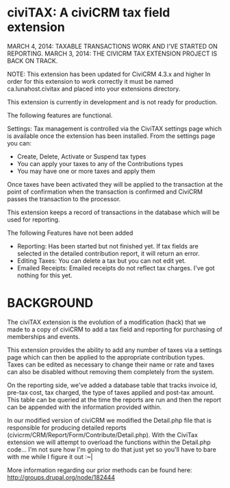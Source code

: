 civiTAX: A civiCRM tax field extension 
=====================================

MARCH 4, 2014: TAXABLE TRANSACTIONS WORK AND I'VE STARTED ON REPORTING.
MARCH 3, 2014: THE CIVICRM TAX EXTENSION PROJECT IS BACK ON TRACK.

NOTE: 	This extension has been updated for CiviCRM 4.3.x and higher 
		In order for this extension to work correctly it must be named ca.lunahost.civitax and placed into your extensions directory.

This extension is currently in development and is not ready for production. 

The following features are functional.

Settings: Tax management is controlled via the CiviTAX settings page which is available once the extension has been installed. From the settings page you can:
 - Create, Delete, Activate or Suspend tax types 
 - You can apply your taxes to any of the Contributions types
 - You may have one or more taxes and apply them
 
 Once taxes have been activated they will be applied to the transaction at the point of confirmation when the transaction is confirmed and CiviCRM passes the transaction to the processor.
 
 This extension keeps a record of transactions in the database which will be used for reporting.
 
 The following Features have not been added

  - Reporting: Has been started but not finished yet. 
  If tax fields are selected in the detailed contribution report, it will return an error.
  - Editing Taxes: You can delete a tax but you can not edit yet. 
  - Emailed Receipts: Emailed receipts do not reflect tax charges. I've got nothing for this yet.



BACKGROUND
==========

The civiTAX extension is the evolution of a modification (hack) that we made to a copy of civiCRM to add a tax field and reporting for purchasing of memberships and events.

This extension provides the ability to add any number of taxes via a settings page which can then be applied to the appropriate contribution types. Taxes can be edited as necessary to change their name or rate and taxes can also be disabled without removing them completely from the system.

On the reporting side, we've added a database table that tracks invoice id, pre-tax cost, tax charged, the type of taxes applied and post-tax amount. This table can be queried at the time the reports are run and then the report can be appended with the information provided within. 

In our modified version of civiCRM we modified the Detail.php file that is responsible for producing detailed reports (civicrm/CRM/Report/Form/Contribute/Detail.php). With the CiviTax extension we will attempt to overload the functions within the Detail.php code... I'm not sure how I'm going to do that just yet so you'll have to bare with me while I figure it out :~|

More information regarding our prior methods can be found here: http://groups.drupal.org/node/182444 
